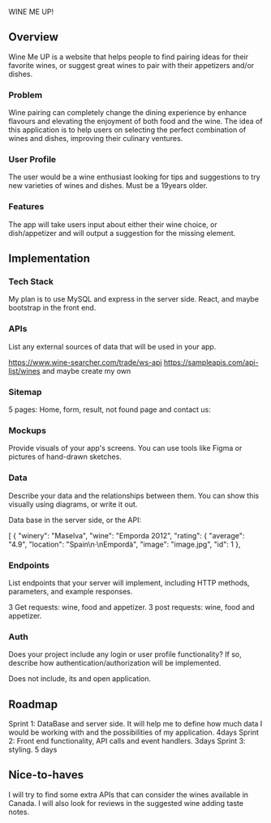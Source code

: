 WINE ME UP!

## Overview

Wine Me UP is a website that helps people to find pairing ideas for their favorite wines, or suggest great wines to pair with their appetizers and/or dishes.

### Problem

Wine pairing can completely change the dining experience by enhance flavours and elevating the enjoyment of both food and the wine.
The idea of this application is to help users on selecting the perfect combination of wines and dishes, improving their culinary ventures.

### User Profile

The user would be a wine enthusiast looking for tips and suggestions to try new varieties of wines and dishes. Must be a 19years older.

### Features

The app will take users input about either their wine choice, or dish/appetizer and will output a suggestion for the missing element.

## Implementation

### Tech Stack

My plan is to use MySQL and express in the server side. React, and maybe bootstrap in the front end.

### APIs

List any external sources of data that will be used in your app.

https://www.wine-searcher.com/trade/ws-api
https://sampleapis.com/api-list/wines
and maybe create my own

### Sitemap

5 pages:
Home, form, result, not found page and contact us:

### Mockups

Provide visuals of your app's screens. You can use tools like Figma or pictures of hand-drawn sketches.

### Data

Describe your data and the relationships between them. You can show this visually using diagrams, or write it out.

Data base in the server side, or the API:

[
{
"winery": "Maselva",
"wine": "Emporda 2012",
"rating": {
"average": "4.9",
"location": "Spain\n·\nEmpordà",
"image": "image.jpg",
"id": 1
},

### Endpoints

List endpoints that your server will implement, including HTTP methods, parameters, and example responses.

3 Get requests: wine, food and appetizer.
3 post requests: wine, food and appetizer.

### Auth

Does your project include any login or user profile functionality? If so, describe how authentication/authorization will be implemented.

Does not include, its and open application.

## Roadmap

Sprint 1: DataBase and server side. It will help me to define how much data I would be working with and the possibilities of my application. 4days
Sprint 2: Front end functionality, API calls and event handlers. 3days
Sprint 3: styling. 5 days

## Nice-to-haves

I will try to find some extra APIs that can consider the wines available in Canada. I will also look for reviews in the suggested wine adding taste notes.

